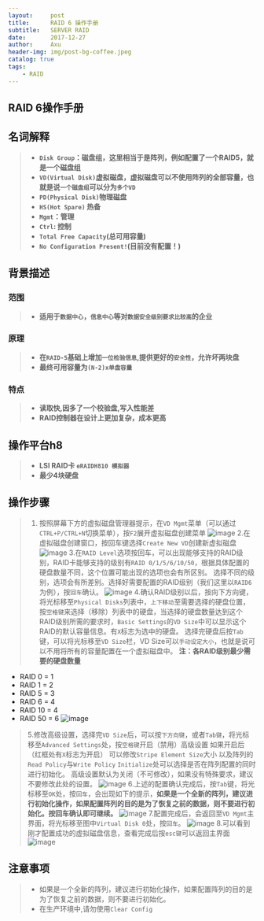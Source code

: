 ```yaml
---
layout:     post
title:      RAID 6 操作手册
subtitle:   SERVER RAID
date:       2017-12-27
author:     Axu
header-img: img/post-bg-coffee.jpeg
catalog: true
tags:
    - RAID
---
```









## RAID 6操作手册

## 名词解释
> - **`Disk Group`：磁盘组，这里相当于是阵列，例如配置了一个RAID5，就是一个磁盘组** 
> - **`VD(Virtual Disk)`虚拟磁盘，虚拟磁盘可以不使用阵列的全部容量，也就是说`一个磁盘组`可以分为`多个VD`**    
> - **`PD(Physical Disk)`物理磁盘** 
> - **`HS(Hot Spare)` 热备**
> - **`Mgmt`：管理**
> - **`Ctrl`: 控制**
> - **`Total Free Capacity`(总可用容量)**
> - **`No Configuration Present!`(目前没有配置！)**


## 背景描述
### 范围
> - **适用于`数据中心`，`信息中心`等对`数据安全级别要求比较高`的企业**

### 原理
> - **在`RAID-5`基础上增加`一位检验信息`,提供更好的`安全性`，允许坏两块盘**
> - **最终可用容量为`(N-2)x单盘容量`**

### 特点
> - **读取快,因多了一个校验盘,写入性能差**
> - **RAID控制器在设计上更加复杂，成本更高**



## 操作平台h8
> - **LSI RAID卡 `eRAIDH810 模拟器`**
> - **最少4块硬盘**



## 操作步骤
> 1. 按照屏幕下方的虚拟磁盘管理器提示，在`VD Mgmt`菜单（可以通过`CTRL+P/CTRL+N`切换菜单），按`F2`展开虚拟磁盘创建菜单 
![image](https://i.imgur.com/5sAs0FW.png)
> 2.在虚拟磁盘创建窗口，按回车键选择`Create New VD`创建新虚拟磁盘
![image](https://i.imgur.com/lbByzKR.png)
> 3.在`RAID Level`选项按回车，可以出现能够支持的RAID级别，RAID卡能够支持的级别有`RAID 0/1/5/6/10/50`，根据具体配置的硬盘数量不同，这个位置可能出现的选项也会有所区别。
选择不同的级别，选项会有所差别。选择好需要配置的RAID级别（我们这里以`RAID6`为例），按`回车`确认。
![image](https://i.imgur.com/AkUjpZz.png)
> 4.确认RAID级别以后，按向下方向键，将光标移至`Physical Disks`列表中，`上下移动`至需要选择的硬盘位置，按`空格键`来选择（移除）列表中的硬盘，当选择的硬盘数量达到这个RAID级别所需的要求时，`Basic Settings`的`VD Size`中可以显示这个RAID的默认容量信息。有`X`标志为选中的硬盘。
选择完硬盘后按`Tab`键，可以将光标移至`VD Size`栏，VD Size可以`手动设定大小`，也就是说可以不用将所有的容量配置在一个虚拟磁盘中。
**注：各RAID级别最少需要的硬盘数量**
- RAID 0 = 1 
- RAID 1 = 2 
- RAID 5 = 3 
- RAID 6 = 4 
- RAID 10 = 4 
- RAID 50 = 6
![image](https://i.imgur.com/bk589jf.png)
> 5.修改高级设置，选择完`VD Size`后，可以按`下方向键`，或者`Tab键`，将光标移至`Advanced Settings`处，按`空格键`开启（禁用）高级设置
如果开启后（红框处有`X`标志为开启）
可以修改`Stripe Element Size`大小
以及阵列的`Read Policy`与`Write Policy`
`Initialize`处可以选择是否在阵列配置的同时进行初始化。
高级设置默认为关闭（不可修改），如果没有特殊要求，建议不要修改此处的设置。
![image](https://i.imgur.com/vYmhcOs.png)
6.上述的配置确认完成后，按`Tab`键，将光标移至`OK`处，按`回车`，会出现如下的提示，**如果是一个全新的阵列，建议进行初始化操作，如果配置阵列的目的是为了恢复之前的数据，则不要进行初始化。按回车确认即可继续。**
![image](https://i.imgur.com/Jv1TuJD.png)
7.配置完成后，会返回至`VD Mgmt`主界面，将光标移至图中`Virtual Disk 0`处，按`回车`。
![image](https://i.imgur.com/ECMUxgk.png)
> 8.可以看到刚才配置成功的虚拟磁盘信息，查看完成后按`esc键`可以返回主界面
![image](https://i.imgur.com/sWwmgsB.png)



## 注意事项
> - 如果是一个全新的阵列，建议进行初始化操作，如果配置阵列的目的是为了恢复之前的数据，则不要进行初始化。
> - 在生产环境中,请勿使用`Clear Config`
